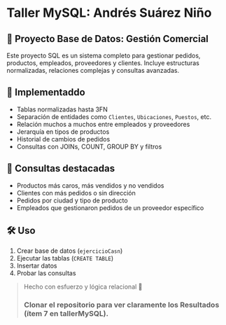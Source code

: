 # Taller MySQL: Andrés Suárez Niño

## 🚀 Proyecto Base de Datos: Gestión Comercial

Este proyecto SQL es un sistema completo para gestionar pedidos, productos, empleados, proveedores y clientes. Incluye estructuras normalizadas, relaciones complejas y consultas avanzadas.

## 🔧 Implementaddo

- Tablas normalizadas hasta 3FN
- Separación de entidades como `Clientes`, `Ubicaciones`, `Puestos`, etc.
- Relación muchos a muchos entre empleados y proveedores
- Jerarquía en tipos de productos
- Historial de cambios de pedidos
- Consultas con JOINs, COUNT, GROUP BY y filtros

## 🧩 Consultas destacadas

- Productos más caros, más vendidos y no vendidos
- Clientes con más pedidos o sin dirección
- Pedidos por ciudad y tipo de producto
- Empleados que gestionaron pedidos de un proveedor específico

## 🛠️ Uso

1. Crear base de datos (`ejercicioCasn`)
2. Ejecutar las tablas (`CREATE TABLE`)
3. Insertar datos
4. Probar las consultas

> Hecho con esfuerzo y lógica relacional :muscle:
>
> ### Clonar el repositorio para ver claramente los Resultados (ítem 7 en tallerMySQL).
